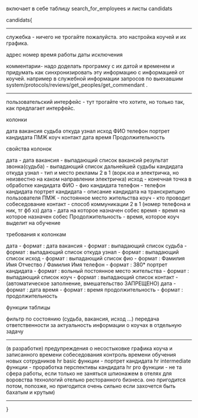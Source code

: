 включает в себе таблицу
search_for_employees
и листы
candidats

candidats{
____________
служебка - ничего не трогайте пожалуйста. это настройка коучей и их графика. 

адрес
номер
время работы
даты исключения

комментарии-
надо доделать програмку с их датой и временем и придумать как синхронизировать эту информацию с информацией от коучей. например в служебной информации запросов по выехавшим system/protocols/reviews/get_peoples/get_commendant . 
___________
пользовательский интерфейс - тут трогайте что хотите, но только так, как предлагает интерфейс.

колонки

дата 
вакансия 
судьба
откуда узнал 
исход 
ФИО 
телефон 
портрет кандидата 
ПМЖ
коуч 
контакт 
дата 
время
Продолжительность 


свойства колонок

дата - дата
вакансия - выпадающий список вакансий
результат звонка(судьба) - выпадающий список дальнейшей судьбы кандидата
откуда узнал - тип и место рекламы 2 в 1 (ворк.юа и электричка, но неизвестно на каком направлении электричка)
исход - конечная точка в обработке кандидата
ФИО - фио кандидата
телефон - телефон кандидата
портрет кандидата - описание кандидата на транскрипцию пользователя
ПМЖ - постоянное место жительства
коуч - кто проводит собеседование
контакт - способ коммуникации 2 в 1 (номер телефона и ник, тг фб хз)
дата - дата на которое назначен собес
время - время на которое назначен собес
Продолжительность - время, которое коуч выделит на обучение


требования к колонкам

дата - формат : дата
вакансия - формат : выпадающий список 
судьба - формат : выпадающий список
откуда узнал - формат : выпадающий список
исход - формат : выпадающий список
фио - формат : Фамилия Имя Отчество / Фамилия Имя
телефон - формат : 380* 
портрет кандидата - формат : вольный
постоянное место жительства - формат : выпадающий список
коуч - формат : выпадающий список
контакт - (автоматическое заполнение, вмешательство ЗАПРЕЩЕНО)
дата - формат : дата
время - формат : время
продолжительность - формат : продолжительность


функции таблицы

фильтр по состоянию (судьба, вакансия, исход ...)
передача ответственности за актуальность информации о коучах в отдельную задачу 
_______
(в разработке)
предупреждения о несостыковке графика коуча и записанного времени собеседования
контроль времени обучения новых сотрудников
hr basic функции - портрет кандидата
hr intermediate функции - проработка перспективы кандидата 
hr pro функции - не та сфера работы, если только не заняться шпионажем в отелях для воровства технологий отельно ресторанного бизнеса. оно пригодится потом, попозже, но пригодится очень сильно если захочется быть бахатым и крутым)
______


}